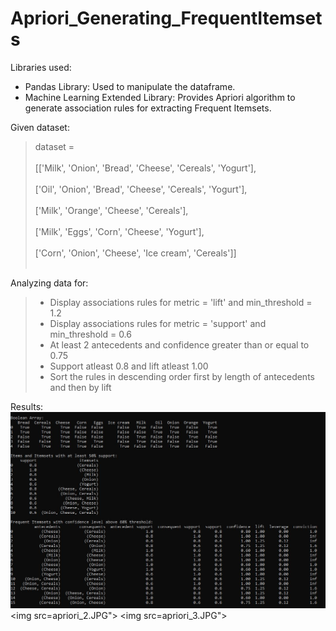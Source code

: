 # Apriori_Generating_FrequentItemsets
Libraries used:
<ul>
  <li>Pandas Library: Used to manipulate the dataframe.</li>
  <li>Machine Learning Extended Library: Provides Apriori algorithm to generate association rules for extracting Frequent Itemsets.</li>
</ul>

Given dataset:

<blockquote>dataset =<br></br>
           [['Milk', 'Onion', 'Bread', 'Cheese', 'Cereals', 'Yogurt'],<br></br>
           ['Oil', 'Onion', 'Bread', 'Cheese', 'Cereals', 'Yogurt'],<br></br>
           ['Milk', 'Orange', 'Cheese', 'Cereals'],<br></br>
           ['Milk', 'Eggs', 'Corn', 'Cheese', 'Yogurt'],<br></br>
           ['Corn', 'Onion', 'Cheese', 'Ice cream', 'Cereals']]<br></br>
</blockquote>

Analyzing data for:
<blockquote>
  <ul>
    <li> Display associations rules for metric = 'lift' and min_threshold = 1.2 </li>
    <li> Display associations rules for metric = 'support' and min_threshold = 0.6 </li>
    <li> At least 2 antecedents and confidence greater than or equal to 0.75 </li>
    <li> Support atleast 0.8 and lift atleast 1.00 </li>
    <li> Sort the rules in descending order first by length of antecedents and then by lift </li>
  </ul>
</blockquote>

Results:
<img src="apriori_1.JPG">
<img src=apriori_2.JPG">
<img src=apriori_3.JPG">
         
